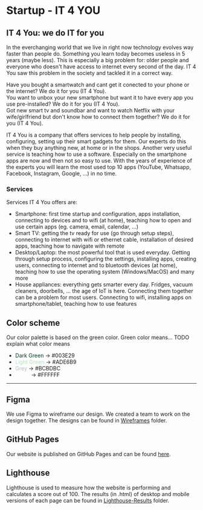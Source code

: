 # Startup - IT 4 YOU

## IT 4 You: we do IT for you

In the everchanging world that we live in right now technology evolves way faster than people do. Something you learn today becomes useless in 5 years (maybe less). This is especially a big problem for: older people and everyone who doesn't have access to internet every second of the day.
IT 4 You saw this problem in the society and tackled it in a correct way.

Have you bought a smartwatch and cant get it conected to your phone or the internet? We do it for you (IT 4 You).
<br>
You want to unbox your new smartphone but want it to have every app you use pre-installed? We do it for you (IT 4 You).
<br>
Got new smart tv and soundbar and want to watch Netflix with your wife/girlfriend but don't know how to connect them together? We do it for you (IT 4 You).

IT 4 You is a company that offers services to help people by installing, configuring, setting up their smart gadgets for them.
Our experts do this when they buy anything new, at home or in the shops. Another very useful service is teaching how to use a software.
Especially on the smartphone apps are now and then not so easy to use. With the years of experience of the experts you will learn the most used top 10 apps (YouTube, Whatsapp, Facebook, Instagram, Google, ...) in no time.

### Services

Services IT 4 You offers are:

- Smartphone: first time startup and configuration, apps installation, connecting to devices and to wifi (at home), teaching how to open and use certain apps (eg. camera, email, calendar, ...)
- Smart TV: getting the tv ready for use (go through setup steps), connecting to internet with wifi or ethernet cable, installation of desired apps, teaching how to navigate with remote
- Desktop/Laptop: the most powerful tool that is used everyday. Getting through setup process, configuring the settings, installing apps, creating users, connecting to internet and to bluetooth devices (at home), teaching how to use the operating system (Windows/MacOS) and many more
- House appliances: everything gets smarter every day. Fridges, vacuum cleaners, doorbells, ... the age of IoT is here. Connecting them together can be a problem for most users. Connecting to wifi, installing apps on smartphone/tablet, teaching how to use features

## Color scheme

Our color palette is based on the green color. Green color means... TODO explain what color means

- <span style="color: #003E29;">Dark Green</span> -> #003E29
- <span style="color: #ADE6B9;">Light Green</span> -> #ADE6B9
- <span style="color: #BCBDBC;">Grey</span> -> #BCBDBC
- <span style="color: #FFFFFF;">White</span> -> #FFFFFF

---

## Figma

We use Figma to wireframe our design. We created a team to work on the design together.
The designs can be found in [Wireframes](images/wireframes/) folder.

## GitHub Pages

Our website is published on GitHub Pages and can be found [here](https://becodeorg.github.io/the-start-up-team-silver/).

## Lighthouse

Lighthouse is used to measure how the website is performing and calculates a score out of 100.
The results (in .html) of desktop and mobile versions of each page can be found in [Lighthouse-Results](lighthouse-results/) folder.
